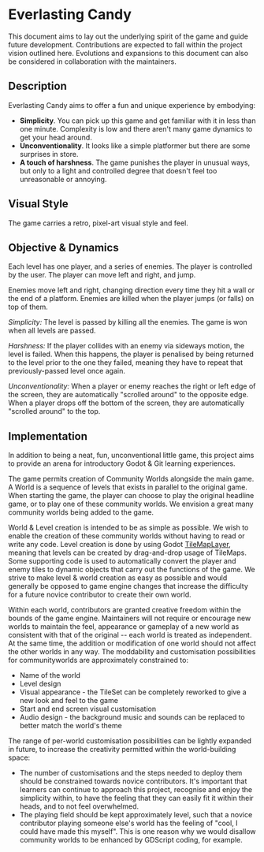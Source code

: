 # Everlasting Candy

This document aims to lay out the underlying spirit of the game and guide future development. Contributions are expected to fall within the project vision outlined here. Evolutions and expansions to this document can also be considered in collaboration with the maintainers.

## Description

Everlasting Candy aims to offer a fun and unique experience by embodying:
 * **Simplicity**. You can pick up this game and get familiar with it in less than one minute. Complexity is low and there aren't many game dynamics to get your head around.
 * **Unconventionality**. It looks like a simple platformer but there are some surprises in store.
 * **A touch of harshness**. The game punishes the player in unusual ways, but only to a light and controlled degree that doesn't feel too unreasonable or annoying.

## Visual Style

The game carries a retro, pixel-art visual style and feel.

## Objective & Dynamics

Each level has one player, and a series of enemies. The player is controlled by the user. The player can move left and right, and jump.

Enemies move left and right, changing direction every time they hit a wall or the end of a platform. Enemies are killed when the player jumps (or falls) on top of them.

_Simplicity:_ The level is passed by killing all the enemies. The game is won when all levels are passed.

_Harshness:_ If the player collides with an enemy via sideways motion, the level is failed. When this happens, the player is penalised by being returned to the level prior to the one they failed, meaning they have to repeat that previously-passed level once again.

_Unconventionality:_ When a player or enemy reaches the right or left edge of the screen, they are automatically "scrolled around" to the opposite edge. When a player drops off the bottom of the screen, they are automatically "scrolled around" to the top.

## Implementation

In addition to being a neat, fun, unconventional little game, this project aims to provide an arena for introductory Godot & Git learning experiences.

The game permits creation of Community Worlds alongside the main game. A World is a sequence of levels that exists in parallel to the original game. When starting the game, the player can choose to play the original headline game, or to play one of these community worlds. We envision a great many community worlds being added to the game.

World & Level creation is intended to be as simple as possible. We wish to enable the creation of these community worlds without having to read or write any code. Level creation is done by using Godot [TileMapLayer](https://docs.godotengine.org/en/stable/classes/class_tilemaplayer.html), meaning that levels can be created by drag-and-drop usage of TileMaps. Some supporting code is used to automatically convert the player and enemy tiles to dynamic objects that carry out the functions of the game. We strive to make level & world creation as easy as possible and would generally be opposed to game engine changes that increase the difficulty for a future novice contributor to create their own world.

Within each world, contributors are granted creative freedom within the bounds of the game engine. Maintainers will not require or encourage new worlds to maintain the feel, appearance or gameplay of a new world as consistent with that of the original -- each world is treated as independent. At the same time, the addition or modification of one world should not affect the other worlds in any way. The moddability and customisation possibilities for communityworlds are approximately constrained to:
 * Name of the world
 * Level design
 * Visual appearance - the TileSet can be completely reworked to give a new look and feel to the game
 * Start and end screen visual customisation
 * Audio design - the background music and sounds can be replaced to better match the world's theme

The range of per-world customisation possibilities can be lightly expanded in future, to increase the creativity permitted within the world-building space:
 * The number of customisations and the steps needed to deploy them should be constrained towards novice contributors. It's important that learners can continue to approach this project, recognise and enjoy the simplicity within, to have the feeling that they can easily fit it within their heads, and to not feel overwhelmed.
 * The playing field should be kept approximately level, such that a novice contributor playing someone else's world has the feeling of "cool, I could have made this myself". This is one reason why we would disallow community worlds to be enhanced by GDScript coding, for example.
